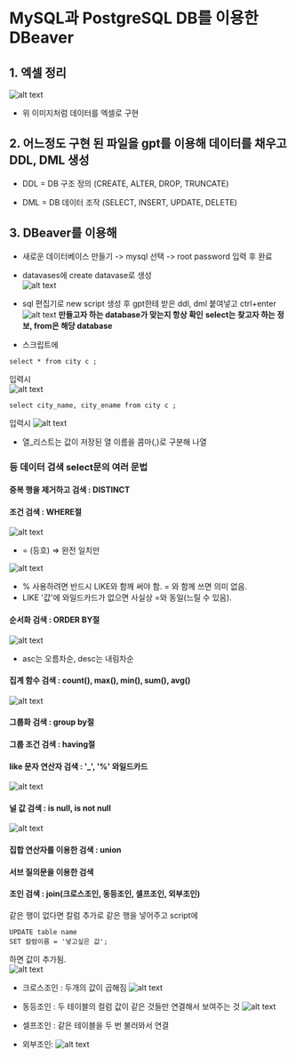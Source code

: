 # MySQL과 PostgreSQL DB를 이용한 DBeaver
 
## 1. 엑셀 정리  
![alt text](image.png)  

- 위 이미지처럼 데이터를 엑셀로 구현

## 2. 어느정도 구현 된 파일을 gpt를 이용해 데이터를 채우고 DDL, DML 생성  

- DDL = DB 구조 정의 (CREATE, ALTER, DROP, TRUNCATE)

- DML = DB 데이터 조작 (SELECT, INSERT, UPDATE, DELETE)

## 3. DBeaver를 이용해
- 새로운 데이터베이스 만들기 -> mysql 선택 -> root password 입력 후 완료

- datavases에 create datavase로 생성  
![alt text](image-1.png)

- sql 편집기로 new script 생성 후 gpt한테 받은 ddl, dml 붙여넣고 ctrl+enter  
![alt text](image-3.png)
**만들고자 하는 database가 맞는지 항상 확인**
**select는 찾고자 하는 정보, from은 해당 database**
- 스크립트에
```
select * from city c ;
```
입력시  
![alt text](image-4.png)  

```
select city_name, city_ename from city c ;
```
입력시
![alt text](image-5.png)  
- 열_리스트는 값이 저장된 열 이름을 콤마(,)로 구분해 나열

### 등 데이터 검색 select문의 여러 문법

#### 중복 행을 제거하고 검색 : DISTINCT

#### 조건 검색 : WHERE절
![alt text](image-7.png)  
- = (등호) ⇒ 완전 일치만  

![alt text](image-6.png)  
- % 사용하려면 반드시 LIKE와 함께 써야 함. = 와 함께 쓰면 의미 없음.
- LIKE '값'에 와일드카드가 없으면 사실상 =와 동일(느릴 수 있음).

#### 순서화 검색 : ORDER BY절
![alt text](image-8.png)   
- asc는 오름차순, desc는 내림차순
#### 집계 함수 검색 : count(), max(), min(), sum(), avg()
![alt text](image-10.png) 

#### 그룹화 검색 : group by절  

#### 그룹 조건 검색 : having절  

#### like 문자 연산자 검색 : '_', '%' 와일드카드  
![alt text](image-6.png) 

#### 널 값 검색 : is null, is not null
![alt text](image-11.png)  

#### 집합 연산자를 이용한 검색 : union

#### 서브 질의문을 이용한 검색 

#### 조인 검색 : join(크로스조인, 동등조인, 셀프조인, 외부조인)
같은 행이 없다면 칼럼 추가로 같은 행을 넣어주고 script에
```
UPDATE table name
SET 칼럼이름 = '넣고싶은 값';
```
하면 값이 추가됨.  
![alt text](image-12.png)  

- 크로스조인 : 두개의 값이 곱해짐
![alt text](image-15.png)  

- 동등조인 : 두 테이블의 컬럼 값이 같은 것들만 연결해서 보여주는 것
![alt text](image-16.png)

- 셀프조인 : 같은 테이블을 두 번 불러와서 연결

- 외부조인: 
![alt text](image-17.png)